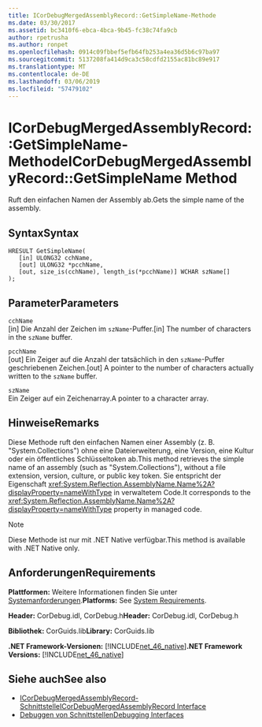 ```yaml
---
title: ICorDebugMergedAssemblyRecord::GetSimpleName-Methode
ms.date: 03/30/2017
ms.assetid: bc3410f6-ebca-4bca-9b45-fc38c74fa9cb
author: rpetrusha
ms.author: ronpet
ms.openlocfilehash: 0914c09fbbef5efb64fb253a4ea36d5b6c97ba97
ms.sourcegitcommit: 5137208fa414d9ca3c58cdfd2155ac81bc89e917
ms.translationtype: MT
ms.contentlocale: de-DE
ms.lasthandoff: 03/06/2019
ms.locfileid: "57479102"
---
```

# <a name="icordebugmergedassemblyrecordgetsimplename-method"></a><span data-ttu-id="f8c61-102">ICorDebugMergedAssemblyRecord::GetSimpleName-Methode</span><span class="sxs-lookup"><span data-stu-id="f8c61-102">ICorDebugMergedAssemblyRecord::GetSimpleName Method</span></span>
<span data-ttu-id="f8c61-103">Ruft den einfachen Namen der Assembly ab.</span><span class="sxs-lookup"><span data-stu-id="f8c61-103">Gets the simple name of the assembly.</span></span>  
  
## <a name="syntax"></a><span data-ttu-id="f8c61-104">Syntax</span><span class="sxs-lookup"><span data-stu-id="f8c61-104">Syntax</span></span>  
  
```  
HRESULT GetSimpleName(  
   [in] ULONG32 cchName,   
   [out] ULONG32 *pcchName,   
   [out, size_is(cchName), length_is(*pcchName)] WCHAR szName[]  
);  
```  
  
## <a name="parameters"></a><span data-ttu-id="f8c61-105">Parameter</span><span class="sxs-lookup"><span data-stu-id="f8c61-105">Parameters</span></span>  
 `cchName`  
 <span data-ttu-id="f8c61-106">[in] Die Anzahl der Zeichen im `szName`-Puffer.</span><span class="sxs-lookup"><span data-stu-id="f8c61-106">[in] The number of characters in the `szName` buffer.</span></span>  
  
 `pcchName`  
 <span data-ttu-id="f8c61-107">[out] Ein Zeiger auf die Anzahl der tatsächlich in den `szName`-Puffer geschriebenen Zeichen.</span><span class="sxs-lookup"><span data-stu-id="f8c61-107">[out] A pointer to the number of characters actually written to the `szName` buffer.</span></span>  
  
 `szName`  
 <span data-ttu-id="f8c61-108">Ein Zeiger auf ein Zeichenarray.</span><span class="sxs-lookup"><span data-stu-id="f8c61-108">A pointer to a character array.</span></span>  
  
## <a name="remarks"></a><span data-ttu-id="f8c61-109">Hinweise</span><span class="sxs-lookup"><span data-stu-id="f8c61-109">Remarks</span></span>  
 <span data-ttu-id="f8c61-110">Diese Methode ruft den einfachen Namen einer Assembly (z. B. "System.Collections") ohne eine Dateierweiterung, eine Version, eine Kultur oder ein öffentliches Schlüsseltoken ab.</span><span class="sxs-lookup"><span data-stu-id="f8c61-110">This method retrieves the simple name of an assembly (such as "System.Collections"), without a file extension, version, culture, or public key token.</span></span> <span data-ttu-id="f8c61-111">Sie entspricht der Eigenschaft <xref:System.Reflection.AssemblyName.Name%2A?displayProperty=nameWithType> in verwaltetem Code.</span><span class="sxs-lookup"><span data-stu-id="f8c61-111">It corresponds to the <xref:System.Reflection.AssemblyName.Name%2A?displayProperty=nameWithType> property in managed code.</span></span>  
  
> [!NOTE]
>  <span data-ttu-id="f8c61-112">Diese Methode ist nur mit .NET Native verfügbar.</span><span class="sxs-lookup"><span data-stu-id="f8c61-112">This method is available with .NET Native only.</span></span>  
  
## <a name="requirements"></a><span data-ttu-id="f8c61-113">Anforderungen</span><span class="sxs-lookup"><span data-stu-id="f8c61-113">Requirements</span></span>  
 <span data-ttu-id="f8c61-114">**Plattformen:** Weitere Informationen finden Sie unter [Systemanforderungen](../../../../docs/framework/get-started/system-requirements.md).</span><span class="sxs-lookup"><span data-stu-id="f8c61-114">**Platforms:** See [System Requirements](../../../../docs/framework/get-started/system-requirements.md).</span></span>  
  
 <span data-ttu-id="f8c61-115">**Header:** CorDebug.idl, CorDebug.h</span><span class="sxs-lookup"><span data-stu-id="f8c61-115">**Header:** CorDebug.idl, CorDebug.h</span></span>  
  
 <span data-ttu-id="f8c61-116">**Bibliothek:** CorGuids.lib</span><span class="sxs-lookup"><span data-stu-id="f8c61-116">**Library:** CorGuids.lib</span></span>  
  
 <span data-ttu-id="f8c61-117">**.NET Framework-Versionen:** [!INCLUDE[net_46_native](../../../../includes/net-46-native-md.md)]</span><span class="sxs-lookup"><span data-stu-id="f8c61-117">**.NET Framework Versions:** [!INCLUDE[net_46_native](../../../../includes/net-46-native-md.md)]</span></span>  
  
## <a name="see-also"></a><span data-ttu-id="f8c61-118">Siehe auch</span><span class="sxs-lookup"><span data-stu-id="f8c61-118">See also</span></span>
- [<span data-ttu-id="f8c61-119">ICorDebugMergedAssemblyRecord-Schnittstelle</span><span class="sxs-lookup"><span data-stu-id="f8c61-119">ICorDebugMergedAssemblyRecord Interface</span></span>](../../../../docs/framework/unmanaged-api/debugging/icordebugmergedassemblyrecord-interface.md)
- [<span data-ttu-id="f8c61-120">Debuggen von Schnittstellen</span><span class="sxs-lookup"><span data-stu-id="f8c61-120">Debugging Interfaces</span></span>](../../../../docs/framework/unmanaged-api/debugging/debugging-interfaces.md)
